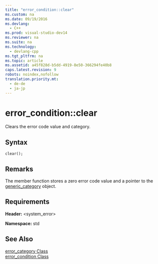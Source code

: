 ```yaml
---
title: "error_condition::clear"
ms.custom: na
ms.date: 09/19/2016
ms.devlang: 
  - C++
ms.prod: visual-studio-dev14
ms.reviewer: na
ms.suite: na
ms.technology: 
  - devlang-cpp
ms.tgt_pltfrm: na
ms.topic: article
ms.assetid: a45f828d-b5dd-4919-8e50-366294fe40b8
caps.latest.revision: 9
robots: noindex,nofollow
translation.priority.mt: 
  - de-de
  - ja-jp
---
```

# error_condition::clear
Clears the error code value and category.  
  
## Syntax  
  
```  
clear();  
```  
  
## Remarks  
 The member function stores a zero error code value and a pointer to the [generic_category](../vs140/generic_category.md) object.  
  
## Requirements  
 **Header:** <system_error>  
  
 **Namespace:** std  
  
## See Also  
 [error_category Class](../vs140/error_category-Class.md)   
 [error_condition Class](../vs140/error_condition-Class.md)